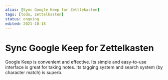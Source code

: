 ```yaml
---
alias: [Sync Google Keep for Zettlekasten]
tags: [todo, zettelkasten]
status: ongoing
edited: 2021-10-18
---
```


# Sync Google Keep for Zettelkasten
Google Keep is convenient and effective. Its simple and easy-to-use interface is great for taking notes.
Its tagging system and search system (by character match) is superb.


